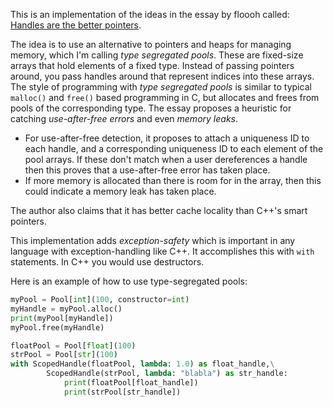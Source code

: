 This is an implementation of the ideas in the essay by floooh called: [Handles are the better pointers](https://floooh.github.io/2018/06/17/handles-vs-pointers.html).

The idea is to use an alternative to pointers and heaps for managing memory, which I'm calling *type segregated pools*. These are fixed-size arrays that hold elements of a fixed type. Instead of passing pointers around, you pass handles around that represent indices into these arrays. The style of programming with *type segregated pools* is similar to typical `malloc()` and `free()` based programming in C, but allocates and frees from pools of the corresponding type. The essay proposes a heuristic for catching *use-after-free errors* and even *memory leaks*.
  - For use-after-free detection, it proposes to attach a uniqueness ID to each handle, and a corresponding uniqueness ID to each element of the pool arrays. If these don't match when a user dereferences a handle then this proves that a use-after-free error has taken place.
  - If more memory is allocated than there is room for in the array, then this could indicate a memory leak has taken place.

The author also claims that it has better cache locality than C++'s smart pointers.

This implementation adds *exception-safety* which is important in any language with exception-handling like C++. It accomplishes this with `with` statements. In C++ you would use destructors.

Here is an example of how to use type-segregated pools:

```python
myPool = Pool[int](100, constructor=int)
myHandle = myPool.alloc()
print(myPool[myHandle])
myPool.free(myHandle)

floatPool = Pool[float](100)
strPool = Pool[str](100)
with ScopedHandle(floatPool, lambda: 1.0) as float_handle,\
        ScopedHandle(strPool, lambda: "blabla") as str_handle:
            print(floatPool[float_handle])
            print(strPool[str_handle])
```
